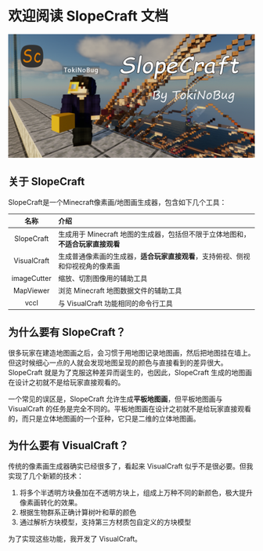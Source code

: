 # 欢迎阅读 SlopeCraft 文档

![SlopeCraft](_static/image/SlopeCraft.png)

## 关于 SlopeCraft

SlopeCraft是一个Minecraft像素画/地图画生成器，包含如下几个工具：

|    名称     | 介绍                                                                           |
| :---------: | :----------------------------------------------------------------------------- |
| SlopeCraft  | 生成用于 Minecraft 地图的生成器，包括但不限于立体地图和，**不适合玩家直接观看**  |
| VisualCraft | 生成普通像素画的生成器，**适合玩家直接观看**，支持俯视、侧视和仰视视角的像素画 |
| imageCutter | 缩放、切割图像用的辅助工具                                                     |
|  MapViewer  | 浏览 Minecraft 地图数据文件的辅助工具                                            |
|    vccl     | 与 VisualCraft 功能相同的命令行工具                                              |

## 为什么要有 SlopeCraft？

很多玩家在建造地图画之后，会习惯于用地图记录地图画，然后把地图挂在墙上。但这时候细心一点的人就会发现地图呈现的颜色与直接看到的差异很大。SlopeCraft 就是为了克服这种差异而诞生的，也因此，SlopeCraft 生成的地图画在设计之初就不是给玩家直接观看的。

一个常见的误区是，SlopeCraft 允许生成**平板地图画**，但平板地图画与 VisualCraft 的任务是完全不同的。平板地图画在设计之初就不是给玩家直接观看的，而只是立体地图画的一个亚种，它只是二维的立体地图画。

## 为什么要有 VisualCraft？

传统的像素画生成器确实已经很多了，看起来 VisualCraft 似乎不是很必要。但我实现了几个新颖的技术：

1. 将多个半透明方块叠加在不透明方块上，组成上万种不同的新颜色，极大提升像素画转化的效果。
2. 根据生物群系正确计算树叶和草的颜色
3. 通过解析方块模型，支持第三方材质包自定义的方块模型

为了实现这些功能，我开发了 VisualCraft。

